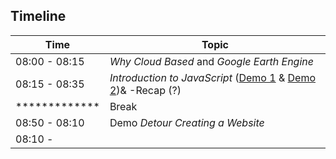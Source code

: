 

## Timeline



| Time          | Topic                                                                                           |
|---------------|---------------------------------------                                                          |
| 08:00 - 08:15 | *Why Cloud Based* and *Google Earth Engine*   |
| 08:15 - 08:35 | *Introduction to JavaScript* ([Demo 1](01-browser-console.md) & [Demo 2](02-basic-html-script.md))& -Recap (?) |
| ************* | Break  |
| 08:50 - 08:10 | Demo *Detour Creating a Website* |
| 08:10 -       |  
